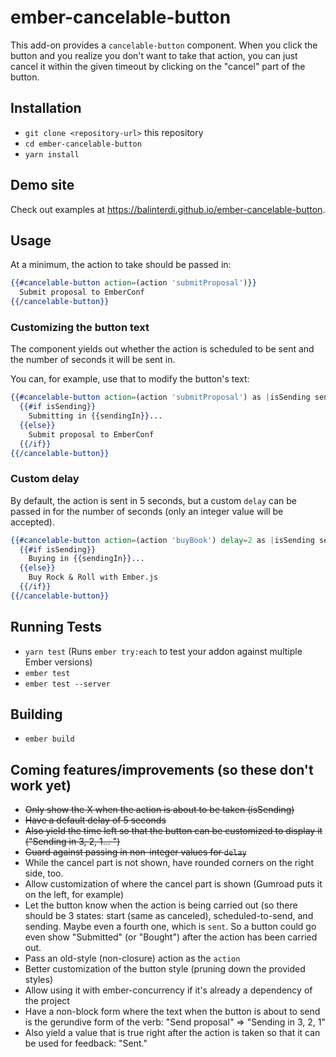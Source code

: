 # ember-cancelable-button

This add-on provides a `cancelable-button` component. When you click the button
and you realize you don't want to take that action, you can just cancel it
within the given timeout by clicking on the "cancel" part of the button.

## Installation

* `git clone <repository-url>` this repository
* `cd ember-cancelable-button`
* `yarn install`

## Demo site

Check out examples at https://balinterdi.github.io/ember-cancelable-button.

## Usage

At a minimum, the action to take should be passed in:

```hbs
{{#cancelable-button action=(action 'submitProposal')}}
  Submit proposal to EmberConf
{{/cancelable-button}}
```

### Customizing the button text

The component yields out whether the action is scheduled to be sent and the
number of seconds it will be sent in.

You can, for example, use that to modify the button's text:

```hbs
{{#cancelable-button action=(action 'submitProposal') as |isSending sendingIn|}}
  {{#if isSending}}
    Submitting in {{sendingIn}}...
  {{else}}
    Submit proposal to EmberConf
  {{/if}}
{{/cancelable-button}}
```

### Custom delay

By default, the action is sent in 5 seconds, but a custom `delay` can be passed
in for the number of seconds (only an integer value will be accepted).

```hbs
{{#cancelable-button action=(action 'buyBook') delay=2 as |isSending sendingIn|}}
  {{#if isSending}}
    Buying in {{sendingIn}}...
  {{else}}
    Buy Rock & Roll with Ember.js
  {{/if}}
{{/cancelable-button}}
```

## Running Tests

* `yarn test` (Runs `ember try:each` to test your addon against multiple Ember versions)
* `ember test`
* `ember test --server`

## Building

* `ember build`

## Coming features/improvements (so these don't work yet)

* ~~Only show the X when the action is about to be taken (isSending)~~
* ~~Have a default delay of 5 seconds~~
* ~~Also yield the time left so that the button can be customized to display it ("Sending in 3, 2, 1... ")~~
* ~~Guard against passing in non-integer values for `delay`~~
* While the cancel part is not shown, have rounded corners on the right side, too.
* Allow customization of where the cancel part is shown (Gumroad puts it on the left, for example)
* Let the button know when the action is being carried out (so there should
  be 3 states: start (same as canceled), scheduled-to-send, and sending. Maybe even a fourth one, which is `sent`.
  So a button could go even show "Submitted" (or "Bought") after the action has been carried out.
* Pass an old-style (non-closure) action as the `action`
* Better customization of the button style (pruning down the provided styles)
* Allow using it with ember-concurrency if it's already a dependency of the project
* Have a non-block form where the text when the button is about to send is the gerundive form of the verb: "Send proposal" => "Sending in 3, 2, 1"
* Also yield a value that is true right after the action is taken so that it can be used for feedback: "Sent."

